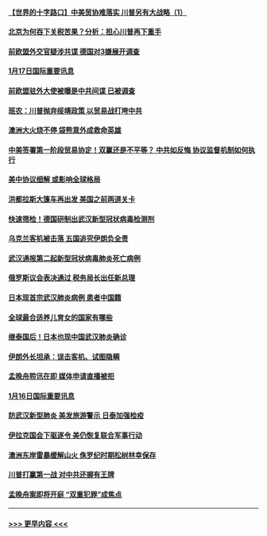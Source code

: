#### [【世界的十字路口】中美贸协难落实 川普另有大战略（1）](../pages/prog202/a102754926.md?t=01172344) 
#### [北京为何吞下关税苦果？分析：担心川普再下重手](../pages/prog202/a102754783.md?t=01172344) 
#### [前欧盟外交官疑涉共谍 德国对3嫌展开调查](../pages/prog202/a102754805.md?t=01172344) 
#### [1月17日国际重要讯息](../pages/prog202/a102754803.md?t=01172344) 
#### [前欧盟驻外大使被曝是中共间谍 已被调查](../pages/prog202/a102754719.md?t=01172344) 
#### [班农：川普抛弃绥靖政策 以贸易战打垮中共](../pages/prog202/a102754679.md?t=01172344) 
#### [澳洲大火烧不停 袋熊意外成救命英雄](../pages/prog202/a102754614.md?t=01172344) 
#### [中美签署第一阶段贸易协定！双赢还是不平等？ 中共如反悔 协议监督机制如何执行](../pages/prog202/a102754464.md?t=01172344) 
#### [美中协议细解 或影响全球格局](../pages/prog202/a102754450.md?t=01172344) 
#### [洪都拉斯大篷车再出发 美国之前两道关卡](../pages/prog202/a102754430.md?t=01172344) 
#### [快速筛检！德国研制出武汉新型冠状病毒检测剂](../pages/prog202/a102754330.md?t=01172344) 
#### [乌克兰客机被击落 五国追究伊朗负全责](../pages/prog202/a102754374.md?t=01172344) 
#### [武汉通报第二起新型冠状病毒肺炎死亡病例](../pages/prog202/a102754298.md?t=01172344) 
#### [俄罗斯议会表决通过 税务局长出任新总理](../pages/prog202/a102754288.md?t=01172344) 
#### [日本现首宗武汉肺炎病例 患者中国籍](../pages/prog202/a102754250.md?t=01172344) 
#### [全球最合适养儿育女的国家有哪些](../pages/prog202/a102754198.md?t=01172344) 
#### [继泰国后！日本也现中国武汉肺炎确诊](../pages/prog202/a102754064.md?t=01172344) 
#### [伊朗外长坦承：误击客机、试图隐瞒](../pages/prog202/a102754062.md?t=01172344) 
#### [孟晚舟聆讯在即 媒体申请直播被拒](../pages/prog202/a102754058.md?t=01172344) 
#### [1月16日国际重要讯息](../pages/prog202/a102754054.md?t=01172344) 
#### [防武汉新型肺炎 美发旅游警示 日泰加强检疫](../pages/prog202/a102753986.md?t=01172344) 
#### [伊拉克国会下驱逐令 美仍恢复联合军事行动](../pages/prog202/a102753975.md?t=01172344) 
#### [澳洲东岸雷暴缓解山火 侏罗纪时期松树林幸保存](../pages/prog202/a102753943.md?t=01172344) 
#### [川普打赢第一战 对中共还握有王牌](../pages/prog202/a102753874.md?t=01172344) 
#### [孟晚舟案即将开庭 “双重犯罪”成焦点](../pages/prog202/a102753891.md?t=01172344) 

----
#### [ >>> 更早内容 <<< ](../indexes/prog202-earlier.md)
